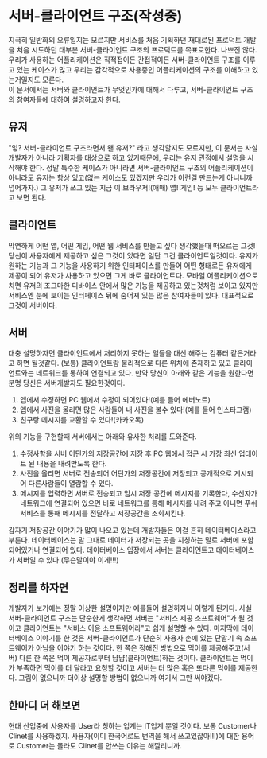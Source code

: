 # 서버-클라이언트 구조(작성중)
지극히 일반화의 오류일지는 모르지만 서비스를 처음 기획하던 재대로된 프로덕트 개발을 처음 시도하던 대부분 서버-클라이언트 구조의 프로덕트를 목표로한다. 나쁘진 않다. 우리가 사용하는 어플리케이션은 직적접이든 간접적이든 서버-클라이언트 구조를 이루고 있는 케이스가 많고 우리는 감각적으로 사용중인 어플리케이션의 구조를 이해하고 있는거일지도 모른다.<br />
이 문서에서는 서버와 클라이언트가 무엇인가에 대해서 다루고, 서버-클라이언트 구조의 참여자들에 대하여 설명하고자 한다.<br />

## 유저
"잏? 서버-클라이언트 구조라면서 왠 유저?" 라고 생각할지도 모르지만, 이 문서는 사실 개발자가 아니라 기획자를 대상으로 하고 있기때문에, 우리는 유저 관점에서 설명을 시작해야 한다. 정말 특수한 케이스가 아니라면 서버-클라이언트 구조의 어플리케이션이 아니라도 유저는 항상 있고(없는 케이스도 있겠지만 우리가 이런걸 만드는게 아니니까 넘어가자.) 그 유저가 쓰고 있는 지금 이 브라우저!(애매) 앱! 게임! 등 모두 클라이언트라고 보면 된다.

## 클라이언트
막연하게 어떤 앱, 어떤 게임, 어떤 웹 서비스를 만들고 싶다 생각했을때 떠오르는 그것! 당신이 사용자에게 제공하고 싶은 그것이 있다면 일단 그건 클라이언트일것이다. 유저가 원하는 기능과 그 기능을 사용하기 위한 인터페이스를 만들어 어떤 형태로든 유저에게 제공이 되어 유저가 사용하고 있으면 그게 바로 클라이언트다. 모바일 어플리케이션으로 치면 유저의 조그마한 디바이스 안에서 많은 기능을 제공하고 있는것처럼 보이고 있지만 서비스엔 눈에 보이는 인터페이스 뒤에 숨어져 있는 많은 참여자들이 있다. 대표적으로 그것이 서버이다.

## 서버
대충 설명하자면 클라이언트에서 처리하지 못하는 일들을 대신 해주는 컴퓨터 같은거라고 하면 될것같다. (보통) 클라이언트랑 물리적으로 다른 위치에 존재하고 있고 클라이언트와는 네트워크를 통하여 연결되고 있다. 만약 당신이 아래와 같은 기능을 원한다면 분명 당신은 서버개발자도 필요한것이다.

1. 앱에서 수정하면 PC 웹에서 수정이 되어있다!(예를 들어 에버노트)
2. 앱에서 사진을 올리면 많은 사람들이 내 사진을 볼수 있다!(예를 들어 인스타그램)
3. 친구랑 메시지를 교환할 수 있다!(카카오톡)

위의 기능을 구현할때 서버에서는 아래와 유사한 처리를 도와준다.

1. 수정사항을 서버 어딘가의 저장공간에 저장 후 PC 웹에서 접근 시 가장 최신 업데이트 된 내용을 내려받도록 한다.
2. 사진을 올리면 서버로 전송되어 어딘가의 저장공간에 저장되고 공개적으로 게시되어 다른사람들이 열람할 수 있다.
3. 메시지를 입력하면 서버로 전송되고 임시 저장 공간에 메시지를 기록한다, 수신자가 네트워크에 연결되어 있으면 바로 네트워크를 통해 메시지를 내려 주고 아니면 푸쉬 서비스를 통해 메시지를 전달하고 저장공간을 조회시킨다.

갑자기 저장공간 이야기가 많이 나오고 있는데 개발자들은 이걸 흔히 데이터베이스라고 부른다. 데이터베이스는 말 그대로 데이터가 저장되는 곳을 지칭하는 말로 서버에 포함되어있거나 연결되어 있다. 데이터베이스 입장에서 서버는 클라이언트고 데이터베이스가 서버일 수 있다.(무슨말이야 이게!!!)

## 정리를 하자면
개발자가 보기에는 정말 이상한 설명이지만 예를들어 설명하자니 이렇게 된거다. 사실 서버-클라이언트 구조는 단순한게 생각하면 서버는 "서비스 제공 소프트웨어"가 될 것이고 클라이언트는 "서비스 이용 소프트웨어라"고 쉽게 설명할 수 있다. 마지막에 데이터베이스 이야기를 한 것은 서버-클라이언트가 단순히 사용자 손에 있는 단말기 속 소프트웨어가 아님을 이야기 하는 것이다. 한 쪽은 정해진 방법으로 먹이를 제공해주고(서버) 다른 한 쪽은 먹이 제공자로부터 냠냠(클라이언트)하는 것이다. 클라이언트는 먹이가 부족하면 먹이를 더 달라고 요청할 것이고 서버는 더 많은 혹은 또다른 먹이를 제공한다. 그림이 없으니까 더이상 설명할 방법이 없으니까 여기서 그만 써야겠다.

## 한마디 더 해보면
현대 산업중에 사용자를 User라 칭하는 업계는 IT업계 뿐일 것이다. 보통 Customer나 Clinet를 사용하겠지. 사용자(이미 한국어로도 번역을 해서 쓰고있잖아!!!)에 대한 용어로 Customer는 몰라도 Clinet를 안쓰는 이유는 해깔리니까.
